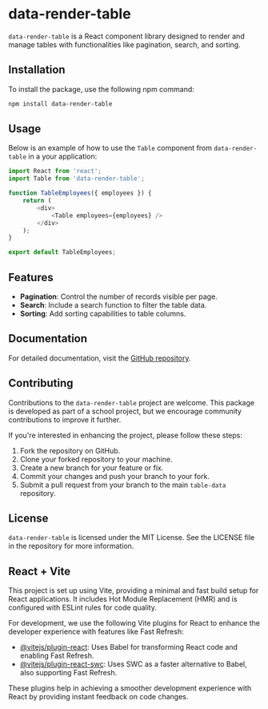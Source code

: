 # data-render-table

`data-render-table` is a React component library designed to render and manage tables with functionalities like pagination, search, and sorting.

## Installation

To install the package, use the following npm command:

```bash
npm install data-render-table
```

## Usage

Below is an example of how to use the `Table` component from `data-render-table` in a your application:

```js
import React from 'react';
import Table from 'data-render-table';

function TableEmployees({ employees }) {
    return (
        <div>
            <Table employees={employees} />
        </div>
    );
}

export default TableEmployees;
```

## Features

- **Pagination**: Control the number of records visible per page.
- **Search**: Include a search function to filter the table data.
- **Sorting**: Add sorting capabilities to table columns.

## Documentation

For detailed documentation, visit the [GitHub repository](https://github.com/todorjr/table-data).

## Contributing

Contributions to the `data-render-table` project are welcome. This package is developed as part of a school project, but we encourage community contributions to improve it further.

If you're interested in enhancing the project, please follow these steps:

1. Fork the repository on GitHub.
2. Clone your forked repository to your machine.
3. Create a new branch for your feature or fix.
4. Commit your changes and push your branch to your fork.
5. Submit a pull request from your branch to the main `table-data` repository.

## License

`data-render-table` is licensed under the MIT License. See the LICENSE file in the repository for more information.

## React + Vite

This project is set up using Vite, providing a minimal and fast build setup for React applications. It includes Hot Module Replacement (HMR) and is configured with ESLint rules for code quality.

For development, we use the following Vite plugins for React to enhance the developer experience with features like Fast Refresh:

- [@vitejs/plugin-react](https://github.com/vitejs/vite-plugin-react/blob/main/packages/plugin-react/README.md): Uses Babel for transforming React code and enabling Fast Refresh.
- [@vitejs/plugin-react-swc](https://github.com/vitejs/vite-plugin-react-swc): Uses SWC as a faster alternative to Babel, also supporting Fast Refresh.

These plugins help in achieving a smoother development experience with React by providing instant feedback on code changes.